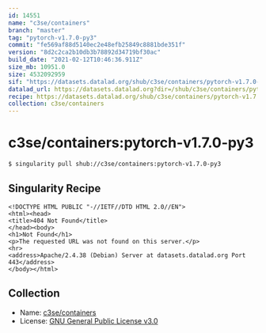 ```yaml
---
id: 14551
name: "c3se/containers"
branch: "master"
tag: "pytorch-v1.7.0-py3"
commit: "fe569af88d5140ec2e48efb25849c8881bde351f"
version: "8d2c2ca2b10db3b78892d34719bf30ac"
build_date: "2021-02-12T10:46:36.911Z"
size_mb: 10951.0
size: 4532092959
sif: "https://datasets.datalad.org/shub/c3se/containers/pytorch-v1.7.0-py3/2021-02-12-fe569af8-8d2c2ca2/8d2c2ca2b10db3b78892d34719bf30ac.sif"
datalad_url: https://datasets.datalad.org?dir=/shub/c3se/containers/pytorch-v1.7.0-py3/2021-02-12-fe569af8-8d2c2ca2/
recipe: https://datasets.datalad.org/shub/c3se/containers/pytorch-v1.7.0-py3/2021-02-12-fe569af8-8d2c2ca2/Singularity
collection: c3se/containers
---
```


# c3se/containers:pytorch-v1.7.0-py3

```bash
$ singularity pull shub://c3se/containers:pytorch-v1.7.0-py3
```

## Singularity Recipe

```singularity
<!DOCTYPE HTML PUBLIC "-//IETF//DTD HTML 2.0//EN">
<html><head>
<title>404 Not Found</title>
</head><body>
<h1>Not Found</h1>
<p>The requested URL was not found on this server.</p>
<hr>
<address>Apache/2.4.38 (Debian) Server at datasets.datalad.org Port 443</address>
</body></html>
```

## Collection

 - Name: [c3se/containers](https://github.com/c3se/containers)
 - License: [GNU General Public License v3.0](https://api.github.com/licenses/gpl-3.0)

